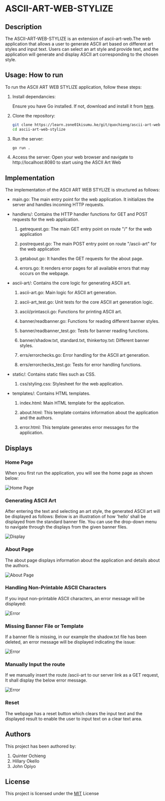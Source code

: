# ASCII-ART-WEB-STYLIZE
## Description
The ASCII-ART-WEB-STYLIZE is an extension of ascii-art-web.The web application that allows a user to generate ASCII art based on different art styles and input text. Users can select an art style and provide text, and the application will generate and display ASCII art corresponding to the chosen style.
## Usage: How to run
To run the ASCII ART WEB STYLIZE application, follow these steps:
1. Install dependancies:

    Ensure you have Go installed. If not, download and install it from [here](https://go.dev/doc/install).

2. Clone the repository:
    ```bash
    git clone https://learn.zone01kisumu.ke/git/quochieng/ascii-art-web-stylize.git
    cd ascii-art-web-stylize
    ```
3. Run the server:
    ```bash
    go run .
    ```
4. Access the server:
    Open your web browser and navigate to http://localhost:8080 to start using the ASCII Art Web


## Implementation
The implementation of the ASCII ART WEB STYLIZE is structured as follows:

* main.go: The main entry point for the web application. It initializes the server and handles incoming HTTP requests.

* handlers/: Contains the HTTP handler functions for GET and POST requests for the web application.
    1. getrequest.go: The main GET entry point on route "/" for the web application

    2. postrequest.go: The main POST entry point on route "/ascii-art" for the web application

    3. getabout.go: It handles the GET requests for the about page.

    4. errors.go: It renders error pages for all available errors that may occurs on the webpage.

* ascii-art/: Contains the core logic for generating ASCII art.

    1. ascii-art.go: Main logic for ASCII art generation.

    2. ascii-art_test.go: Unit tests for the core ASCII art generation logic.

    3. ascii/printascii.go: Functions for printing ASCII art.

    4. banner/readbanner.go: Functions for reading different banner styles.

    5. banner/readbanner_test.go: Tests for banner reading functions.

    6. banner/shadow.txt, standard.txt, thinkertoy.txt: Different banner styles.

    7. errs/errorchecks.go: Error handling for the ASCII art generation.

    8. errs/errorchecks_test.go: Tests for error handling functions.

    


* static/: Contains static files such as CSS.

    1. css/styling.css: Stylesheet for the web application.


* templates/: Contains HTML templates.

    1. index.html: Main HTML template for the application.

    2. about.html: This template contains information about the application and the authors.

    3. error.html: This template generates error messages for the application.

## Displays
### Home Page

When you first run the application, you will see the home page as shown below:

![Home Page](images/homepage.png)


### Generating ASCII Art

After entering the text and selecting an art style, the generated ASCII art will be displayed as follows: Below is an illustration of how 'hello' shall be displayed from the standard banner file. You can use the drop-down menu to navigate through the displays from the given banner files.

![Display](images/hello_standard.png)

### About Page

The about page displays information about the application and details about the authors.

![About Page](images/About_page.png)
### Handling Non-Printable ASCII Characters

If you input non-printable ASCII characters, an error message will be displayed:

![Error](images/400_badrequest.png)

### Missing Banner File or Template

If a banner file is missing, in our example the shadow.txt file has been deleted, an error message will be displayed indicating the issue:

![Error](images/fileNotfound.png)


### Manually Input the route

If we manually insert the route /ascii-art to our server link as a GET request, It shall display the below error message.

![Error](images/405_error.png)

### Reset

The webpage has a reset button which clears the input text and the displayed result to enable the user to input text on a clear text area.

## Authors
This project has been authored by:
1. Quinter Ochieng 
2. Hillary Okello
3. John Opiyo
## License
This project is licensed under the [MIT](LICENSE) License
